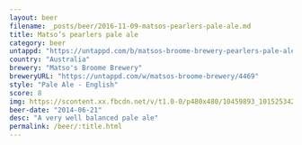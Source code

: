 ```yaml
---
layout: beer
filename: _posts/beer/2016-11-09-matsos-pearlers-pale-ale.md
title: Matso’s pearlers pale ale
category: beer
untappd: "https://untappd.com/b/matsos-broome-brewery-pearlers-pale-ale/113425"
country: "Australia"
brewery: "Matso's Broome Brewery"
breweryURL: "https://untappd.com/w/matsos-broome-brewery/4469"
style: "Pale Ale - English"
score: 8
img: https://scontent.xx.fbcdn.net/v/t1.0-0/p480x480/10459893_10152534289713745_6169618167007300448_n.jpg?oh=1b67fd49641e82d5c4d7adc5c8ff48af&oe=594108ED
beer-date: "2014-06-21"
desc: "A very well balanced pale ale"
permalink: /beer/:title.html
---
```

